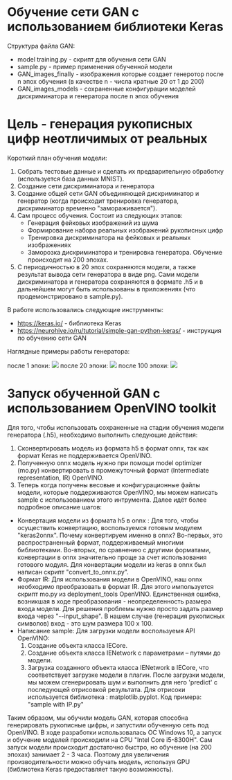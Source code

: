#  Обучение сети GAN c использованием библиотеки Keras
Структура файла GAN:
* model training.py - скрипт для обучения сети GAN
* sample.py - пример применения обученной модели
* GAN_images_finally - изображения которые создает генеротор после n эпох обучения (в качестве n - числа кратные 20 от 1 до 200)
* GAN_images_models - сохраненные конфигурации моделей дискриминатора и генератора после n эпох обучения
# Цель - генерация рукописных цифр неотличимых от реальных
Короткий план обучения модели: 
1. Собрать тестовые данные и сделать их предварительную обработку (используется база данных MNIST).
2. Создание сети дискриминатора и генератора
3. Создание общей сети GAN объединяющей дискриминатор и генератор (когда происходит тренировка генератора, дискриминатор временно "замораживается").
4. Сам процесс обучения. Состоит из следующих этапов: 
    * Генерация фейковых изображений из шума
    * Формирование набора реальных изображений рукописных цифр
    * Тренировка дискриминатора на фейковых и реальных изображениях
    * Заморозка дискриминатора и тренировка генератора.
   Обучение происходит на 200 эпохах.
5. С периодичностью в 20 эпох сохраняются модели, а также результат вывода сети генератора в виде png. Сами модели дискриминатора и генератора сохраняются в формате .h5 и в дальнейшем могут быть использованы в приложениях (что продемонстрировано в sample.py).

В работе использовались следующие инструменты: 
 * https://keras.io/ - библиотека Keras
 * https://neurohive.io/ru/tutorial/simple-gan-python-keras/ - инструкция по обучению сети GAN
 
 Наглядные примеры работы генератора:
 
 после 1 эпохи: ![](https://github.com/alexmasterdi/Dnn/blob/GAN/GAN/GAN_images_finally/gan_generated_image%201.png)
 после 20 эпохи: ![](https://github.com/alexmasterdi/Dnn/blob/GAN/GAN/GAN_images_finally/gan_generated_image%2020.png)
 после 100 эпохи: ![](https://github.com/alexmasterdi/Dnn/blob/GAN/GAN/GAN_images_finally/gan_generated_image%20100.png)

# Запуск обученной GAN с использованием OpenVINO toolkit

Для того, чтобы использовать сохраненные на стадии обучения модели генератора (.h5), необходимо выполнить следующие действия:
   1) Сконвертировать модель из формата h5 в формат onnx, так как формат Keras не поддерживается OpenVINO.
   2) Полученную onnx модель нужно при помощи model optimizer (mo.py)  конвертировать в промежуточный формат (Intermediate representation, IR) OpenVINO.
   3) Теперь когда получены весовые и конфигурационные файлы модели, которые поддерживаются OpenVINO, мы можем написать sample с использованием этого интрумента. Далее идёт более подробное описание шагов:

* Конвертация модели из формата h5 в onnx :
    Для того, чтобы осуществить конвертацию, воспользуемся готовым модулем "keras2onnx". Почему конвертируем именно в onnx? Во-первых, это распространенный формат, поддерживаемый многими библиотеками. Во-вторых, по сравнению с другими форматами, конвертации в onnx значительно проще за счет использования готового модуля. Для конвертации модели из keras в onnx был написан скрипт "convert_to_onnx.py".
* Формат IR: 
    Для использования модели в OpenVINO, наш onnx необходимо преобразовать в формат IR. Для этого импользуется скрипт mo.py из deployment_tools OpenVINO. Единственная ошибка, возникшая в ходе преобразования - неопределенность размера входа модели. Для решения проблемы нужно просто задать размер входа через "--input_shape". В нашем случае (генерация рукописных символов) вход - это шум размера 100 x 100.
* Написание sample:
Для загрузки модели воспользуемя API OpenVINO:
    1) Создание объекта класса IECore. 
    2) Создание объекта класса IENetwork с параметрами – путями до модели.
    3) Загрузка созданного объекта класса IENetwork в IECore, что соответствует загрузке модели в плагин. 
После загрузки модели, мы можем сгенерировать шум и выполнить для него 'predict' с последующей отрисовкой результата. Для отрисоки используется библиотека : matplotlib.pyplot. Код примера: "sample with IP.py"
  
Таким образом, мы обучили модель GAN, которая способна генерировать рукописные цифры, и запустили обученную сеть под OpenVINO.
В ходе разработки использовалась ОС Windows 10, а запуск и обучение моделей происходили на CPU "Intel Core i5-8300H". Сам запуск модели происходит достаточно быстро, но обучение (на 200 эпохах) занимает 2 - 3 часа. Поэтому для увеличения производительности можно обучать модель, используя GPU (библиотека Keras предоставляет такую возможность).
